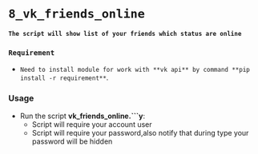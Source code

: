 # ```8_vk_friends_online```


**`The script will show list of your friends which status are online`**


### `Requirement`


- ```Need to install module for work with **vk api** by command **pip install -r requirement**```.

### Usage


- Run the script **vk_friends_online.```y**:
    - Script will require your account user
    - Script will require your password,also notify that during type your password will be hidden


